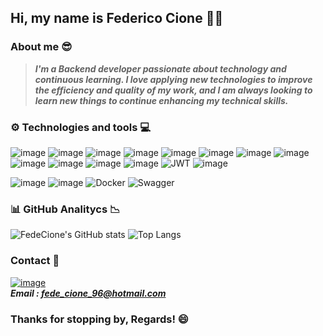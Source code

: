 ## Hi, my name is Federico Cione 👋🏻

### About me 😎
>***I'm a Backend developer passionate about technology and continuous learning. I love applying new technologies to improve the efficiency and quality of my work, and I am always looking to learn new things to continue enhancing my technical skills.***

### ⚙️ Technologies and tools 💻
![image](https://img.shields.io/badge/HTML5-E34F26?style=for-the-badge&logo=html5&logoColor=white)
![image](https://img.shields.io/badge/CSS3-1572B6?style=for-the-badge&logo=css3&logoColor=white)
![image](https://img.shields.io/badge/JavaScript-323330?style=for-the-badge&logo=javascript&logoColor=F7DF1E)
![image](https://img.shields.io/badge/typescript-%23007ACC.svg?style=for-the-badge&logo=typescript&logoColor=white)
![image](https://img.shields.io/badge/Node.js-339933?style=for-the-badge&logo=nodedotjs&logoColor=white)
![image](https://img.shields.io/badge/nestjs-%23E0234E.svg?style=for-the-badge&logo=nestjs&logoColor=white)
![image](https://img.shields.io/badge/Express.js-000000?style=for-the-badge&logo=express&logoColor=white)
![image](https://img.shields.io/badge/Socket.io-black?style=for-the-badge&logo=socket.io&badgeColor=010101)
![image](https://img.shields.io/badge/React-20232A?style=for-the-badge&logo=react&logoColor=61DAFB)
![image](https://img.shields.io/badge/MongoDB-%234ea94b.svg?style=for-the-badge&logo=mongodb&logoColor=white)
![image](https://img.shields.io/badge/MySQL-005C84?style=for-the-badge&logo=mysql&logoColor=white)
![image](https://img.shields.io/badge/Sequelize-52B0E7?style=for-the-badge&logo=Sequelize&logoColor=white)
![JWT](https://img.shields.io/badge/JWT-black?style=for-the-badge&logo=JSON%20web%20tokens)
![image](https://img.shields.io/badge/Amazon_AWS-FF9900?style=for-the-badge&logo=amazonaws&logoColor=white)  

![image](https://img.shields.io/badge/Visual_Studio_Code-0078D4?style=for-the-badge&logo=visual%20studio%20code&logoColor=white)
![image](https://img.shields.io/badge/Postman-FF6C37?style=for-the-badge&logo=Postman&logoColor=white)
![Docker](https://img.shields.io/badge/docker-%230db7ed.svg?style=for-the-badge&logo=docker&logoColor=white)
![Swagger](https://img.shields.io/badge/-Swagger-%23Clojure?style=for-the-badge&logo=swagger&logoColor=white)

### 📊 GitHub Analitycs 📉
![FedeCione's GitHub stats](https://github-readme-stats-git-masterrstaa-rickstaa.vercel.app/api?username=FedeCione&show_icons=true&theme=radical) ![Top Langs](https://github-readme-stats.vercel.app/api/top-langs/?username=FedeCione&theme=radical&layout=compact)

### Contact :postbox:
[![image](https://img.shields.io/badge/LinkedIn-0077B5?style=for-the-badge&logo=linkedin&logoColor=white)](https://www.linkedin.com/in/fede-cione/)  
***Email : fede_cione_96@hotmail.com***

### Thanks for stopping by, Regards! :smile:
